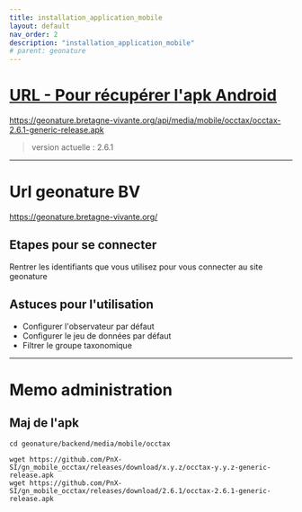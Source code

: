 ```yaml
---
title: installation_application_mobile
layout: default
nav_order: 2
description: "installation_application_mobile"
# parent: geonature
---
```


# [URL - Pour récupérer l'apk Android](https://geonature.bretagne-vivante.org/api/media/mobile/occtax/occtax-2.6.1-generic-release.apk)

https://geonature.bretagne-vivante.org/api/media/mobile/occtax/occtax-2.6.1-generic-release.apk

> version actuelle : 2.6.1
-------------

# Url geonature BV
https://geonature.bretagne-vivante.org/

## Etapes pour se connecter
Rentrer les identifiants que vous utilisez pour vous connecter au site geonature

## Astuces pour l'utilisation 

- Configurer l'observateur par défaut
- Configurer le jeu de données par défaut
- Filtrer le groupe taxonomique

-------------

# Memo administration
## Maj de l'apk
```
cd geonature/backend/media/mobile/occtax

wget https://github.com/PnX-SI/gn_mobile_occtax/releases/download/x.y.z/occtax-y.y.z-generic-release.apk
wget https://github.com/PnX-SI/gn_mobile_occtax/releases/download/2.6.1/occtax-2.6.1-generic-release.apk
```